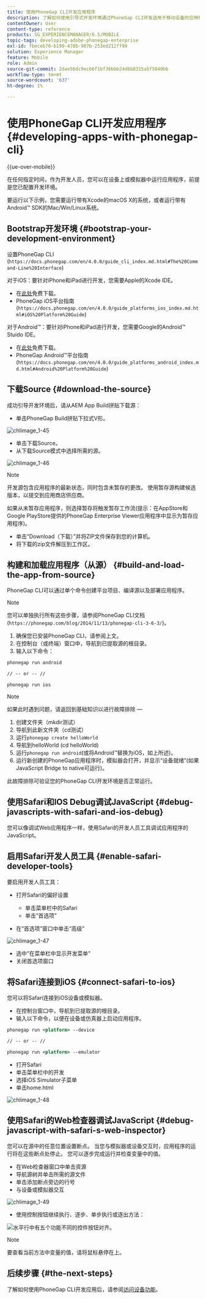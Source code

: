 ```yaml
---
title: 使用PhoneGap CLI开发应用程序
description: 了解如何使用引导式开发环境通过PhoneGap CLI开发适用于移动设备的应用程序。
contentOwner: User
content-type: reference
products: SG_EXPERIENCEMANAGER/6.5/MOBILE
topic-tags: developing-adobe-phonegap-enterprise
exl-id: fbeceb70-b199-478b-907b-253ed212ff99
solution: Experience Manager
feature: Mobile
role: Admin
source-git-commit: 2dae56dc9ec66f1bf36bbb24d6b0315a5f5040bb
workflow-type: tm+mt
source-wordcount: '637'
ht-degree: 1%

---
```


# 使用PhoneGap CLI开发应用程序{#developing-apps-with-phonegap-cli}

{{ue-over-mobile}}

在任何指定时间，作为开发人员，您可以在设备上或模拟器中运行应用程序，前提是您已配置开发环境。

要运行以下示例，您需要运行带有Xcode的macOS X的系统，或者运行带有Android™ SDK的Mac/Win/Linux系统。

## Bootstrap开发环境 {#bootstrap-your-development-environment}

设置PhoneGap CLI (`https://docs.phonegap.com/en/4.0.0/guide_cli_index.md.html#The%20Command-Line%20Interface`)

对于iOS：要针对iPhone和iPad进行开发，您需要Apple的Xcode IDE。

* 在[此处](https://idmsa.apple.com/IDMSWebAuth/signin?appIdKey=891bd3417a7776362562d2197f89480a8547b108fd934911bcbea0110d07f757&path=%2Fdownload%2F&rv=1)免费下载。
* PhoneGap iOS平台指南(`https://docs.phonegap.com/en/4.0.0/guide_platforms_ios_index.md.html#iOS%20Platform%20Guide`)

对于Android™：要针对iPhone和iPad进行开发，您需要Google的Android™ Stuido IDE。

* 在[此处](https://developer.android.com/studio)免费下载。
* PhoneGap Android™平台指南(`https://docs.phonegap.com/en/4.0.0/guide_platforms_android_index.md.html#Android%20Platform%20Guide`)

## 下载Source {#download-the-source}

成功引导开发环境后，请从AEM App Build拼贴下载源：

* 单击PhoneGap Build拼贴下拉式V形。

![chlimage_1-45](assets/chlimage_1-45.png)

* 单击下载Source。
* 从下载Source模式中选择所需的源。

![chlimage_1-46](assets/chlimage_1-46.png)

>[!NOTE]
>
>开发源包含应用程序的最新状态，同时包含未暂存的更改。 使用暂存源构建候选版本，以提交到应用商店供应商。
>
>如果从未暂存应用程序，则选择暂存将触发暂存工作流(提示：在AppStore和Google PlayStore提供的PhoneGap Enterprise Viewer应用程序中显示为暂存应用程序)。

* 单击“Download（下载）”并将ZIP文件保存到您的计算机。
* 将下载的zip文件解压到工作区。

## 构建和加载应用程序（从源） {#build-and-load-the-app-from-source}

PhoneGap CLI可以通过单个命令创建平台项目、编译源以及部署应用程序。

>[!NOTE]
>
>您可以单独执行所有这些步骤，请参阅PhoneGap CLI文档(`https://phonegap.com/blog/2014/11/13/phonegap-cli-3-6-3/`)。

1. 确保您已安装PhoneGap CLI，请参阅上文。
1. 在控制台（或终端）窗口中，导航到已提取源的根目录。
1. 输入以下命令：

```xml
phonegap run android

// -- or -- //

phonegap run ios
```

>[!NOTE]
>
>如果此时遇到问题，请返回到基础知识以进行故障排除 — 
>
>1. 创建文件夹（mkdir测试）
>1. 导航到此新文件夹（cd测试）
>1. 运行`phonegap create helloWorld`
>1. 导航到helloWorld (cd helloWorld)
>1. 运行`phonegap run android`(或将Android™替换为iOS，如上所述)。
>1. 运行新创建的PhoneGap应用程序时，模拟器会打开，并显示“设备就绪”(如果JavaScript Bridge to native可运行)。
>
>此故障排除可验证您的PhoneGap CLI开发环境是否正常运行。

## 使用Safari和IOS Debug调试JavaScript {#debug-javascripts-with-safari-and-ios-debug}

您可以像调试Web应用程序一样，使用Safari的开发人员工具调试应用程序的JavaScript。

## 启用Safari开发人员工具 {#enable-safari-developer-tools}

要启用开发人员工具：

* 打开Safari的偏好设置

   * 单击菜单栏中的Safari
   * 单击“首选项”

* 在“首选项”窗口中单击“高级”

![chlimage_1-47](assets/chlimage_1-47.png)

* 选中“在菜单栏中显示开发菜单”
* 关闭首选项窗口

## 将Safari连接到iOS {#connect-safari-to-ios}

您可以将Safari连接到iOS设备或模拟器。

* 在控制台窗口中，导航到已提取源的根目录。
* 输入以下命令，以便在设备或仿真器上启动应用程序。

```xml
phonegap run <platform> --device

// -- or -- //

phonegap run <platform> --emulator
```

* 打开Safari
* 单击菜单栏中的开发
* 选择iOS Simulator子菜单
* 单击home.html

![chlimage_1-48](assets/chlimage_1-48.png)

## 使用Safari的Web检查器调试JavaScript {#debug-javascript-with-safari-s-web-inspector}

您可以在源中的任意位置设置断点。 当您与模拟器或设备交互时，应用程序的运行将在这些断点处停止。 您可以逐步完成运行并检查变量中的值。

* 在Web检查器窗口中单击资源
* 导航源树并单击所需的源文件
* 单击添加断点旁边的行号
* 与设备或模拟器交互

![chlimage_1-49](assets/chlimage_1-49.png)

* 使用控制按钮继续执行、逐步、单步执行或逐出方法：

![水平行中有五个功能不同的控件按钮对齐。](do-not-localize/chlimage_1-4.png)

>[!NOTE]
>
>要查看当前方法中变量的值，请将鼠标悬停在上。

## 后续步骤 {#the-next-steps}

了解如何使用PhoneGap CLI开发应用后，请参阅[访问设备功能](/help/mobile/phonegap-access-device-features.md)。
